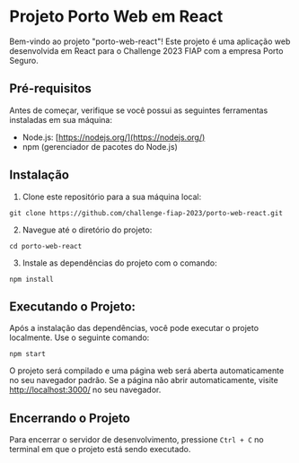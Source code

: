 # Projeto Porto Web em React

Bem-vindo ao projeto "porto-web-react"! Este projeto é uma aplicação web desenvolvida em React para o Challenge 2023 FIAP com a empresa Porto Seguro.

## Pré-requisitos

Antes de começar, verifique se você possui as seguintes ferramentas instaladas em sua máquina:

- Node.js: [https://nodejs.org/](https://nodejs.org/)
- npm (gerenciador de pacotes do Node.js)

## Instalação
1. Clone este repositório para a sua máquina local:
```
git clone https://github.com/challenge-fiap-2023/porto-web-react.git
```
2. Navegue até o diretório do projeto:
```
cd porto-web-react
```

3. Instale as dependências do projeto com o comando:
```
npm install
```

## Executando o Projeto:
Após a instalação das dependências, você pode executar o projeto localmente. Use o seguinte comando:

```
npm start
```

O projeto será compilado e uma página web será aberta automaticamente no seu navegador padrão. Se a página não abrir automaticamente, visite [http://localhost:3000/](http://localhost:3000/) no seu navegador.

## Encerrando o Projeto
Para encerrar o servidor de desenvolvimento, pressione `Ctrl + C` no terminal em que o projeto está sendo executado.